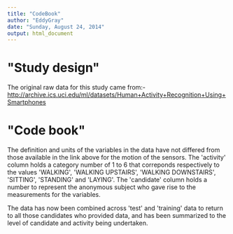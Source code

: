 ```yaml
---
title: "CodeBook"
author: "EddyGray"
date: "Sunday, August 24, 2014"
output: html_document
---
```


"Study design"
==============
The original raw data for this study came from:-
http://archive.ics.uci.edu/ml/datasets/Human+Activity+Recognition+Using+Smartphones

"Code book"
===========
The definition and units of the variables in the data have not differed from those available
in the link above for the motion of the sensors.
The 'activity' column holds a category number of 1 to 6 that correponds respectively to the 
values 'WALKING', 'WALKING UPSTAIRS', 'WALKING DOWNSTAIRS', 'SITTING', 'STANDING' and 'LAYING'.
The 'candidate' column holds a number to represent the anonymous subject who gave rise to the measurements 
for the variables.

The data has now been combined across 'test' and 'training' data to return to all those candidates who provided data, and has been summarized to the level of candidate and activity being undertaken.

